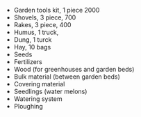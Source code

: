 * Garden tools kit, 1 piece 2000
* Shovels, 3 piece, 700
* Rakes, 3 piece, 400
* Humus, 1 truck, 
* Dung, 1 turck
* Hay, 10 bags
* Seeds
* Fertilizers
* Wood (for greenhouses and garden beds)
* Bulk material (between garden beds)
* Covering material
* Seedlings (water melons)
* Watering system
* Ploughing
